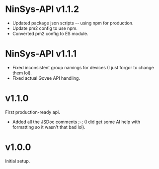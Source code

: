 # NinSys-API v1.1.2
- Updated package json scripts -- using npm for production.
- Update pm2 config to use npm.
- Converted pm2 config to ES module.

# NinSys-API v1.1.1
- Fixed inconsistent group namings for devices (I just forgor to change them lol).
- Fixed actual Govee API handling.

# v1.1.0
First production-ready api.
- Added all the JSDoc comments ;-; (I did get some AI help with formatting so it wasn't that bad lol).

# v1.0.0
Initial setup.